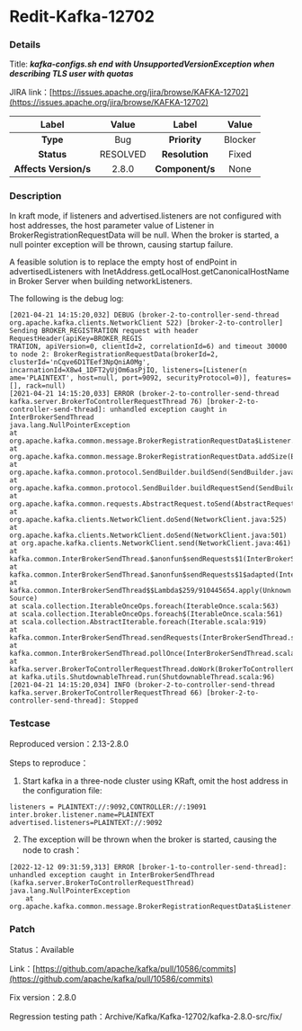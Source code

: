 # Redit-Kafka-12702

### Details

Title: ***kafka-configs.sh end with UnsupportedVersionException when describing TLS user with quotas***

JIRA link：[https://issues.apache.org/jira/browse/KAFKA-12702](https://issues.apache.org/jira/browse/KAFKA-12702)

|         Label         | Value |      Label       |    Value     |
|:---------------------:|:-----:|:----------------:|:------------:|
|       **Type**        |  Bug  |   **Priority**   |    Blocker   |
|      **Status**       | RESOLVED|  **Resolution**|  Fixed  |
| **Affects Version/s** | 2.8.0 | **Component/s**  | None |

### Description

In kraft mode, if listeners and advertised.listeners are not configured with host addresses, the host parameter value of Listener in BrokerRegistrationRequestData will be null. When the broker is started, a null pointer exception will be thrown, causing startup failure.

A feasible solution is to replace the empty host of endPoint in advertisedListeners with InetAddress.getLocalHost.getCanonicalHostName in Broker Server when building networkListeners.

The following is the debug log:

```
[2021-04-21 14:15:20,032] DEBUG (broker-2-to-controller-send-thread org.apache.kafka.clients.NetworkClient 522) [broker-2-to-controller] Sending BROKER_REGISTRATION request with header RequestHeader(apiKey=BROKER_REGIS
TRATION, apiVersion=0, clientId=2, correlationId=6) and timeout 30000 to node 2: BrokerRegistrationRequestData(brokerId=2, clusterId='nCqve6D1TEef3NpQniA0Mg', incarnationId=X8w4_1DFT2yUjOm6asPjIQ, listeners=[Listener(n
ame='PLAINTEXT', host=null, port=9092, securityProtocol=0)], features=[], rack=null)
[2021-04-21 14:15:20,033] ERROR (broker-2-to-controller-send-thread kafka.server.BrokerToControllerRequestThread 76) [broker-2-to-controller-send-thread]: unhandled exception caught in InterBrokerSendThread
java.lang.NullPointerException
at org.apache.kafka.common.message.BrokerRegistrationRequestData$Listener.addSize(BrokerRegistrationRequestData.java:515)
at org.apache.kafka.common.message.BrokerRegistrationRequestData.addSize(BrokerRegistrationRequestData.java:216)
at org.apache.kafka.common.protocol.SendBuilder.buildSend(SendBuilder.java:218)
at org.apache.kafka.common.protocol.SendBuilder.buildRequestSend(SendBuilder.java:187)
at org.apache.kafka.common.requests.AbstractRequest.toSend(AbstractRequest.java:101)
at org.apache.kafka.clients.NetworkClient.doSend(NetworkClient.java:525)
at org.apache.kafka.clients.NetworkClient.doSend(NetworkClient.java:501)
at org.apache.kafka.clients.NetworkClient.send(NetworkClient.java:461)
at kafka.common.InterBrokerSendThread.$anonfun$sendRequests$1(InterBrokerSendThread.scala:104)
at kafka.common.InterBrokerSendThread.$anonfun$sendRequests$1$adapted(InterBrokerSendThread.scala:99)
at kafka.common.InterBrokerSendThread$$Lambda$259/910445654.apply(Unknown Source)
at scala.collection.IterableOnceOps.foreach(IterableOnce.scala:563)
at scala.collection.IterableOnceOps.foreach$(IterableOnce.scala:561)
at scala.collection.AbstractIterable.foreach(Iterable.scala:919)
at kafka.common.InterBrokerSendThread.sendRequests(InterBrokerSendThread.scala:99)
at kafka.common.InterBrokerSendThread.pollOnce(InterBrokerSendThread.scala:73)
at kafka.server.BrokerToControllerRequestThread.doWork(BrokerToControllerChannelManager.scala:368)
at kafka.utils.ShutdownableThread.run(ShutdownableThread.scala:96)
[2021-04-21 14:15:20,034] INFO (broker-2-to-controller-send-thread kafka.server.BrokerToControllerRequestThread 66) [broker-2-to-controller-send-thread]: Stopped
```

### Testcase

Reproduced version：2.13-2.8.0

Steps to reproduce：
1. Start kafka in a three-node cluster using KRaft, omit the host address in the configuration file: 
```
listeners = PLAINTEXT://:9092,CONTROLLER://:19091
inter.broker.listener.name=PLAINTEXT
advertised.listeners=PLAINTEXT://:9092
```
2. The exception will be thrown when the broker is started, causing the node to crash：
```
[2022-12-12 09:31:59,313] ERROR [broker-1-to-controller-send-thread]: unhandled exception caught in InterBrokerSendThread (kafka.server.BrokerToControllerRequestThread)
java.lang.NullPointerException
	at org.apache.kafka.common.message.BrokerRegistrationRequestData$Listener.addSize(BrokerRegistrationRequestData.java:515)
```

### Patch 

Status：Available

Link：[https://github.com/apache/kafka/pull/10586/commits](https://github.com/apache/kafka/pull/10586/commits)

Fix version：2.8.0

Regression testing path：Archive/Kafka/Kafka-12702/kafka-2.8.0-src/fix/
